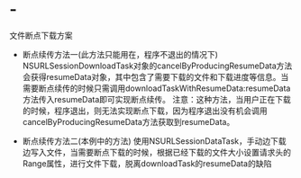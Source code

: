 # -
文件断点下载方案
* 断点续传方法一(此方法只能用在，程序不退出的情况下)
NSURLSessionDownloadTask对象的cancelByProducingResumeData方法会获得resumeData对象，其中包含了需要下载的文件和下载进度等信息。当需要断点续传的时候只需调用downloadTaskWithResumeData:resumeData方法传入resumeData即可实现断点续传。
注意：这种方法，当用户正在下载的时候，程序退出，则无法实现断点下载，因为程序退出没有机会调用cancelByProducingResumeData方法获取到resumeData。

* 断点续传方法二(本例中的方法)
使用NSURLSessionDataTask，手动边下载边写入文件，当需要断点下载的时候，根据已经下载的文件大小设置请求头的Range属性，进行文件下载，脱离downloadTask的resumeData的缺陷
